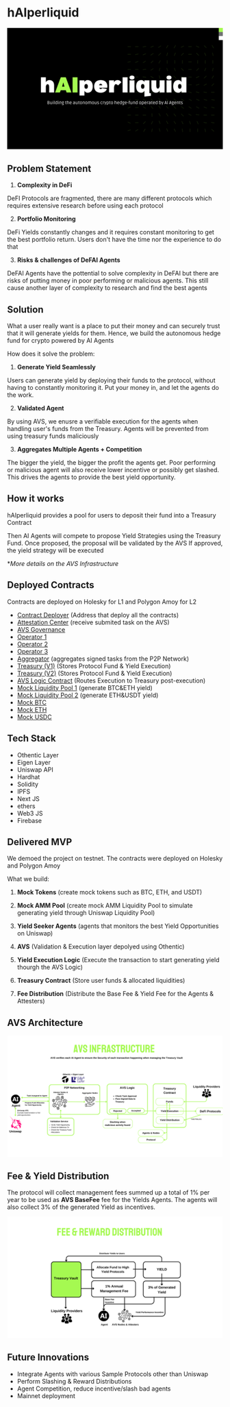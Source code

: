 # h**AI**perliquid

![](img/title.png)

## Problem Statement

1. **Complexity in DeFi**

DeFI Protocols are fragmented, there are many different protocols which requires extensive research before using each protocol

2. **Portfolio Monitoring**

DeFi Yields constantly changes and it requires constant monitoring to get the best portfolio return. Users don't have the time nor the experience to do that

3. **Risks & challenges of DeFAI Agents**

DeFAI Agents have the pottential to solve complexity in DeFAI but there are risks of putting money in poor performing or malicious agents. This still cause another layer of complexity to research and find the best agents
 

## Solution

What a user really want is a place to put their money and can securely trust that it will generate yields for them. Hence, we build the autonomous hedge fund for crypto powered by AI Agents

How does it solve the problem:

1. **Generate Yield Seamlessly**

Users can generate yield by deploying their funds to the protocol, without having to constantly monitoring it. Put your money in, and let the agents do the work.

2. **Validated Agent**

By using AVS, we enusre a verifiable execution for the agents when handling user's funds from the Treasury. Agents will be prevented from using treasury funds maliciously

3. **Aggregates Multiple Agents + Competition**

The bigger the yield, the bigger the profit the agents get. Poor performing or malicious agent will also receive lower incentive or possibly get slashed. This drives the agents to provide the best yield opportunity.


## How it works

hAIperliquid provides a pool for users to deposit their fund into a Treasury Contract

Then AI Agents will compete to propose Yield Strategies using the Treasury Fund.
Once proposed, the proposal will be validated by the AVS
If approved, the yield strategy will be executed

**More details on the AVS Infrastructure*

## Deployed Contracts

Contracts are deployed on Holesky for L1 and Polygon Amoy for L2

- [Contract Deployer](https://amoy.polygonscan.com/address/0x74EF2a3c2CC1446643Ab59e5b65dd86665521F1c) (Address that deploy all the contracts)
- [Attestation Center](https://amoy.polygonscan.com/address/0x426b372645E195eaB6AEa117D106a9e2766F373e) (receive submited task on the AVS)
- [AVS Governance](https://holesky.etherscan.io/address/0xEa8C96d14055a076547CC3e88eE36404B224ef71) 
- [Operator 1](https://holesky.etherscan.io/address/0x7151FF7b655749998b843Cb1C817a43C28f46cB9)
- [Operator 2](https://holesky.etherscan.io/address/0xA04C1159e8f5121f612745C593D3d076a0220CD4)
- [Operator 3](https://holesky.etherscan.io/address/0x0a1d3b31cDE4a1D1Ca01a775B577904d97659736)
- [Aggregator](https://amoy.polygonscan.com/address/0x7151FF7b655749998b843Cb1C817a43C28f46cB9) (aggregates signed tasks from the P2P Network)
- [Treasury (V1)](https://amoy.polygonscan.com/address/0xC289d9d42A4d10D0E84e82D7Aa23d28F0Cab2d0d) (Stores Protocol Fund & Yield Execution)
- [Treasury (V2)](https://amoy.polygonscan.com/address/0x649991C41B44A92DE5909202378F6Ea4CaD5a8F6) (Stores Protocol Fund & Yield Execution)
- [AVS Logic Contract](https://amoy.polygonscan.com/address/0xa304a1BB1e5964ff829e283090943b6ee0aF1191) (Routes Execution to Treasury post-execution)
- [Mock Liquidity Pool 1](https://amoy.polygonscan.com/address/0x13C7a2C80304167C9494449edED13d177668AF75) (generate BTC&ETH yield)
- [Mock Liquidity Pool 2](https://amoy.polygonscan.com/address/0xF778172389A7AC66E3989Fb2c8Ce127FdC3c58a3) (generate ETH&USDT yield)
- [Mock BTC](https://amoy.polygonscan.com/address/0x39683204f4822A75A3264a9e6583e9105fAD3fAc)
- [Mock ETH](https://amoy.polygonscan.com/address/0x88ad8906909211929a71fE5A070e651b588D98e4)
- [Mock USDC](https://amoy.polygonscan.com/address/0x69E91edE2DD58542f560ec976C160e37C8C256FB)

## Tech Stack

- Othentic Layer
- Eigen Layer
- Uniswap API
- Hardhat
- Solidity
- IPFS
- Next JS
- ethers
- Web3 JS
- Firebase

## Delivered MVP

We demoed the project on testnet. The contracts were deployed on Holesky and Polygon Amoy 

What we build:
1. **Mock Tokens** (create mock tokens such as BTC, ETH, and USDT)

2. **Mock AMM Pool** (create mock AMM Liquidity Pool to simulate generating yield through Uniswap Liquidity Pool)

3. **Yield Seeker Agents** (agents that monitors the best Yield Opportunities on Uniswap)

4. **AVS** (Validation & Execution layer depolyed using Othentic)

5. **Yield Execution Logic** (Execute the transaction to start generating yield thourgh the AVS Logic)

6. **Treasury Contract** (Store user funds & allocated liquidities)

7. **Fee Distribution** (Distribute the Base Fee & Yield Fee for the Agents & Attesters)


## AVS Architecture

![](img/architecture.png)

## Fee & Yield Distribution

The protocol will collect management fees summed up a total of 1% per year to be used as **AVS BaseFee** fee for the Yields Agents. The agents will also collect 3% of the generated Yield as incentives.

![](img/fee.png)

## Future Innovations

- Integrate Agents with various Sample Protocols other than Uniswap
- Perform Slashing & Reward Distributions
- Agent Competition, reduce incentive/slash bad agents
- Mainnet deployment


























